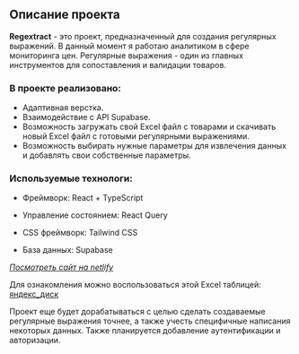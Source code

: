 ## Описание проекта

**Regextract** - это проект, предназначенный для создания регулярных выражений. В данный момент я работаю аналитиком в сфере мониторинга цен. Регулярные выражения - один из главных инструментов для сопоставления и валидации товаров.

### В проекте реализовано:

- Адаптивная верстка.
- Взаимодействие с API Supabase.
- Возможность загружать свой Excel файл с товарами и скачивать новый Excel файл с готовыми регулярными выражениями.
- Возможность выбирать нужные параметры для извлечения данных и добавлять свои собственные параметры.

### Используемые технологи:

- Фреймворк: React + TypeScript

- Управление состоянием: React Query
  
- CSS фреймворк: Tailwind CSS

- База данных: Supabase


_[Посмотреть сайт на netlify](https://regextract.netlify.app/)_

Для ознакомления можно воспользоваться этой Excel таблицей: [яндекс_диск](https://disk.yandex.ru/d/x25JX5fpS0NvLA)

Проект еще будет дорабатываться с целью сделать создаваемые регулярные выражения точнее, а также учесть специфичные написания некоторых данных. Также планируется добавление аутентификации и авторизации.
